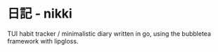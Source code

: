 # 日記 - nikki
TUI habit tracker / minimalistic diary written in go, using the bubbletea framework with lipgloss.

